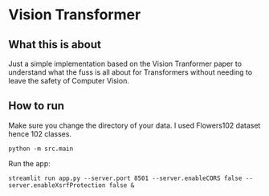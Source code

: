 # Vision Transformer

## What this is about

Just a simple implementation based on the Vision Tranformer paper to understand what the fuss is all about for Transformers without needing to leave the safety of Computer Vision.

## How to run

Make sure you change the directory of your data. I used Flowers102 dataset hence 102 classes.

```
python -m src.main
```

Run the app:

```
streamlit run app.py --server.port 8501 --server.enableCORS false --server.enableXsrfProtection false &
```
